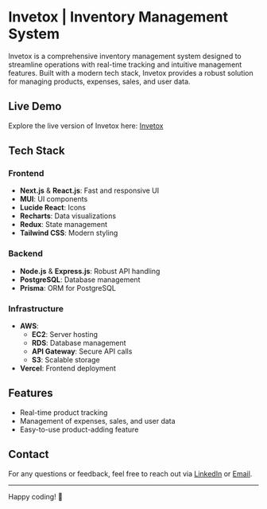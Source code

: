 # Invetox | Inventory Management System

Invetox is a comprehensive inventory management system designed to streamline operations with real-time tracking and intuitive management features. Built with a modern tech stack, Invetox provides a robust solution for managing products, expenses, sales, and user data.

## Live Demo

Explore the live version of Invetox here: [Invetox](https://lnkd.in/g3bwaz67)

## Tech Stack

### Frontend

- **Next.js** & **React.js**: Fast and responsive UI
- **MUI**: UI components
- **Lucide React**: Icons
- **Recharts**: Data visualizations
- **Redux**: State management
- **Tailwind CSS**: Modern styling

### Backend

- **Node.js** & **Express.js**: Robust API handling
- **PostgreSQL**: Database management
- **Prisma**: ORM for PostgreSQL

### Infrastructure

- **AWS**:
  - **EC2**: Server hosting
  - **RDS**: Database management
  - **API Gateway**: Secure API calls
  - **S3**: Scalable storage
- **Vercel**: Frontend deployment

## Features

- Real-time product tracking
- Management of expenses, sales, and user data
- Easy-to-use product-adding feature

## Contact

For any questions or feedback, feel free to reach out via [LinkedIn](https://www.linkedin.com/in/ranamagarmahib) or [Email](mailto:mahibrm.work@gmail.com).

---

Happy coding! 🚀
